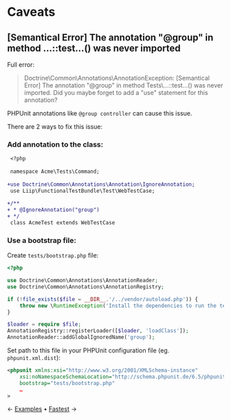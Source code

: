 # Caveats

## [Semantical Error] The annotation "@group" in method …::test…() was never imported

Full error:

> Doctrine\Common\Annotations\AnnotationException: [Semantical Error] The annotation "@group" in method Tests\…::test…() was never imported. Did you maybe forget to add a "use" statement for this annotation?

PHPUnit annotations like `@group controller` can cause this issue.

There are 2 ways to fix this issue:

### Add annotation to the class:

```diff
 <?php
 
 namespace Acme\Tests\Command;
 
+use Doctrine\Common\Annotations\Annotation\IgnoreAnnotation;
 use Liip\FunctionalTestBundle\Test\WebTestCase;
 
+/**
+ * @IgnoreAnnotation("group")
+ */
 class AcmeTest extends WebTestCase
```

### Use a bootstrap file:

Create `tests/bootstrap.php` file:

```php
<?php

use Doctrine\Common\Annotations\AnnotationReader;
use Doctrine\Common\Annotations\AnnotationRegistry;

if (!file_exists($file = __DIR__.'/../vendor/autoload.php')) {
    throw new \RuntimeException('Install the dependencies to run the test suite.');
}

$loader = require $file;
AnnotationRegistry::registerLoader([$loader, 'loadClass']);
AnnotationReader::addGlobalIgnoredName('group');
```

Set path to this file in your PHPUnit configuration file (eg. `phpunit.xml.dist`):

```xml
<phpunit xmlns:xsi="http://www.w3.org/2001/XMLSchema-instance"
    xsi:noNamespaceSchemaLocation="http://schema.phpunit.de/6.5/phpunit.xsd"
    bootstrap="tests/bootstrap.php"
    …
>
``` 

← [Examples](./examples.md) • [Fastest](./fastest.md) →
